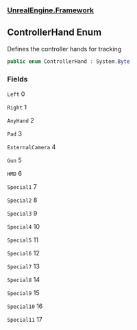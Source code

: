 ### [UnrealEngine.Framework](./UnrealEngine-Framework.md 'UnrealEngine.Framework')
## ControllerHand Enum
Defines the controller hands for tracking  
```csharp
public enum ControllerHand : System.Byte
```
### Fields
<a name='ControllerHand-Left'></a>
`Left` 0  
  
  
<a name='ControllerHand-Right'></a>
`Right` 1  
  
  
<a name='ControllerHand-AnyHand'></a>
`AnyHand` 2  
  
  
<a name='ControllerHand-Pad'></a>
`Pad` 3  
  
  
<a name='ControllerHand-ExternalCamera'></a>
`ExternalCamera` 4  
  
  
<a name='ControllerHand-Gun'></a>
`Gun` 5  


<a name='ControllerHand-HMD'></a>
`HMD` 6  


<a name='ControllerHand-Special1'></a>
`Special1` 7  
  
  
<a name='ControllerHand-Special2'></a>
`Special2` 8  
  
  
<a name='ControllerHand-Special3'></a>
`Special3` 9  
  
  
<a name='ControllerHand-Special4'></a>
`Special4` 10  
  
  
<a name='ControllerHand-Special5'></a>
`Special5` 11  
  
  
<a name='ControllerHand-Special6'></a>
`Special6` 12  
  
  
<a name='ControllerHand-Special7'></a>
`Special7` 13  
  
  
<a name='ControllerHand-Special8'></a>
`Special8` 14  
  
  
<a name='ControllerHand-Special9'></a>
`Special9` 15  
  
  
<a name='ControllerHand-Special10'></a>
`Special10` 16 
  
  
<a name='ControllerHand-Special11'></a>
`Special11` 17  
  
  
